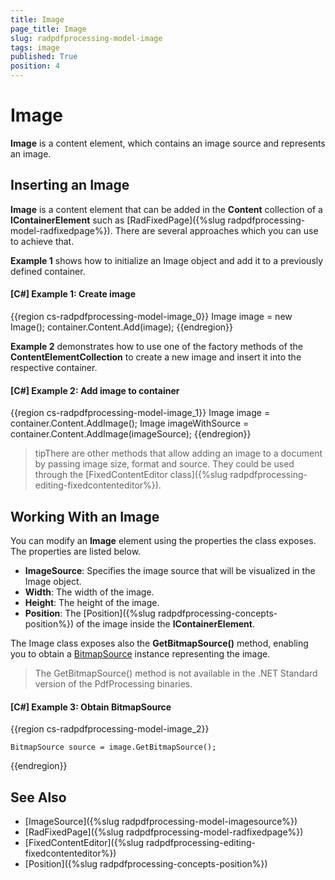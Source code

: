 ```yaml
---
title: Image
page_title: Image
slug: radpdfprocessing-model-image
tags: image
published: True
position: 4
---
```


# Image



__Image__ is a content element, which contains an image source and represents an image.
      

## Inserting an Image

__Image__ is a content element that can be added in the __Content__ collection of a __IContainerElement__ such as [RadFixedPage]({%slug radpdfprocessing-model-radfixedpage%}). There are several approaches which you can use to achieve that.
        

__Example 1__ shows how to initialize an Image object and add it to a previously defined container.
        

#### __[C#] Example 1: Create image__

{{region cs-radpdfprocessing-model-image_0}}
	Image image = new Image();
	container.Content.Add(image);
{{endregion}}



__Example 2__ demonstrates how to use one of the factory methods of the __ContentElementCollection__ to create a new image and insert it into the respective container.
        

#### __[C#] Example 2: Add image to container__

{{region cs-radpdfprocessing-model-image_1}}
	Image image = container.Content.AddImage();
	Image imageWithSource = container.Content.AddImage(imageSource);
{{endregion}}



>tipThere are other methods that allow adding an image to a document by passing image size, format and source. They could be used through the [FixedContentEditor class]({%slug radpdfprocessing-editing-fixedcontenteditor%}).
          

## Working With an Image

You can modify an __Image__ element using the properties the class exposes. The properties are listed below.
        

* __ImageSource__: Specifies the image source that will be visualized in the Image object.
* __Width__: The width of the image.
* __Height__: The height of the image.
* __Position__: The [Position]({%slug radpdfprocessing-concepts-position%}) of the image inside the __IContainerElement__.
            
The Image class exposes also the **GetBitmapSource()** method, enabling you to obtain a [BitmapSource](https://docs.microsoft.com/en-us/dotnet/api/system.windows.media.imaging.bitmapsource) instance representing the image.

>  The GetBitmapSource() method is not available in the .NET Standard version of the PdfProcessing binaries.

#### __[C#] Example 3: Obtain BitmapSource__

{{region cs-radpdfprocessing-model-image_2}}

	BitmapSource source = image.GetBitmapSource();
{{endregion}}


## See Also

 
 * [ImageSource]({%slug radpdfprocessing-model-imagesource%})
 * [RadFixedPage]({%slug radpdfprocessing-model-radfixedpage%})
 * [FixedContentEditor]({%slug radpdfprocessing-editing-fixedcontenteditor%})
 * [Position]({%slug radpdfprocessing-concepts-position%})
